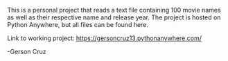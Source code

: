 This is a personal project that reads a text file containing 100 movie names as well as their respective name and release year. The project is hosted on Python Anywhere,
but all files can be found here.

Link to working project: https://gersoncruz13.pythonanywhere.com/

-Gerson Cruz
